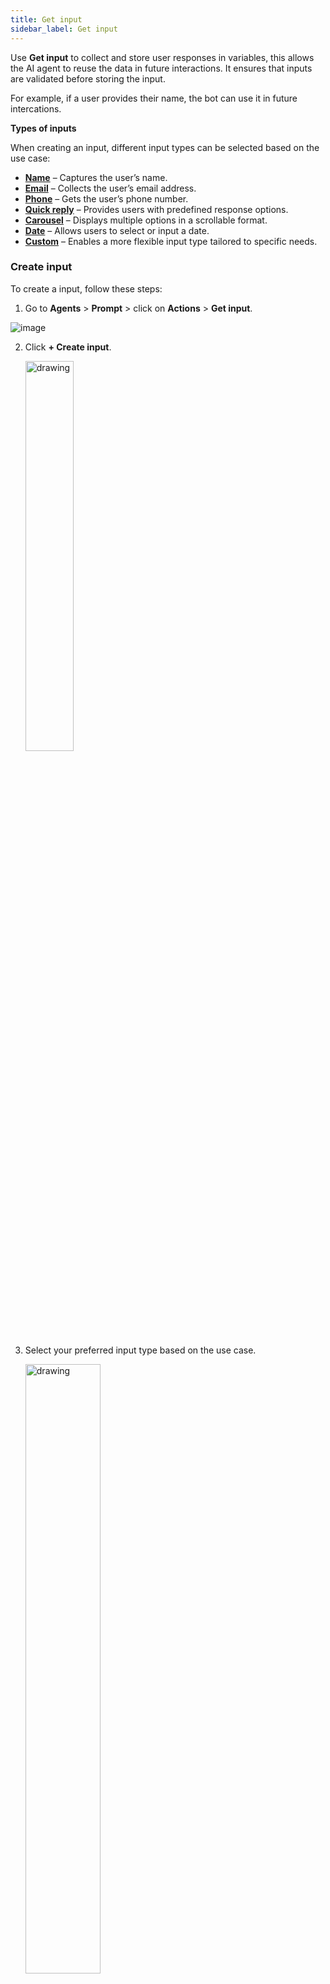 ```yaml
---
title: Get input
sidebar_label: Get input  
---
```


Use **Get input** to collect and store user responses in variables, this allows the AI agent to reuse the data in future interactions. It ensures that inputs are validated before storing the input.

For example, if a user provides their name, the bot can use it in future intercations.

**Types of inputs**

When creating an input, different input types can be selected based on the use case:

* **[Name](#get-name-input)** – Captures the user’s name.
* **[Email](#email)** – Collects the user’s email address.
* **[Phone](#phone)** – Gets the user’s phone number.
* **[Quick reply](#add-quick-reply-buttons-to-the-ai-agent)** – Provides users with predefined response options.
* **[Carousel](#carousel)** – Displays multiple options in a scrollable format.
* **[Date](#date)** – Allows users to select or input a date.
* **[Custom](#custom)** – Enables a more flexible input type tailored to specific needs.

### Create input

To create a input, follow these steps:

1. Go to **Agents** > **Prompt** > click on **Actions** > **Get input**.

  ![image](https://cdn.yellowmessenger.com/assets/yellow-docs/get-ipnut.png)

2. Click **+ Create input**.

    <img src="https://cdn.yellowmessenger.com/assets/yellow-docs/create-input1.png" alt="drawing" width="40%"/>


3. Select your preferred input type based on the use case.

    <img src="https://cdn.yellowmessenger.com/assets/yellow-docs/choose-inputtype.png" alt="drawing" width="50%"/>


### Get name input

Use **Get name input** to capture and store the user's name during a conversation. This input remains available throughout the session and can be reused by referencing the same input name in the other conversations.

The table below describes the fields available in the Get Name Input action:

Field name | Description
-----------|------------
Input Name (Mandatory) | Defines the name of the input field where the user’s response will be stored. In this case, the field is labeled as **Name**.
Data type | Default data type is displayed. In this case, it is a String, meaning it only accepts text values.
Description | Provide additional details or context about the input field. This helps define how the AI agent will use the captured input.
Validation | Enter the validation rules to ensure the user provides valid input.<br/> Examples: – Allow upto 50 characters.<br/>– Reject names containing numbers.
Others | Enable **Mark User Input as Optional** checkbox:<br/> * If checked, the user is not required to provide their name.<br/> * If unchecked, the bot will prompt the user until a valid name is provided.

![Get input name](/files/name-input.gif)

### Email

Use Get Email input to collect and store a user’s email address during a conversation.

The table below describes the fields available in the Get Email input action:

Field name | Description
-----------|------------
Input name (Mandatory)| Specifies the name of the variable where the user’s input will be stored.
Data type |	Default data type is displayed. For email input, it is set as String.
Description (Mandatory) | Provide context about the input field. Example: "Collect user email ID" to inform the AI agent about the purpose of this input.
Validation | Ensures the user input follows the correct format. The current validation rule requires the email to contain exactly one "@" symbol to be considered valid. Additional validation rules can be added.
Example of User Input |	Provide an example of a valid email address, such as "johndoe@gmail.com", to guide users in entering the correct format.
Others | Enable **Mark user input as optional** checkbox:<br/>*	If checked, users are not required to provide an email address.<br/>* If unchecked, the bot will prompt the user until they enter a valid email.

![Email id](/files/email_input.gif)


### Phone

Use the **Get Phone input** action to collect and store a user’s phone number during a conversation. The collected number is saved in a variable and can be used for tasks such as sending notifications, verifying the user’s identity, or linking to order details.

The table below describes the fields available in the Get Phone Input action:

Field name | Description
-----------|------------
Variable name (Mandatory) | Define the variable where the user’s phone number will be stored. Example: mobile_Number.
Data type | Specify the type of data expected from the user. For phone input, it is set as Number.
Description	| Allows the user to provide additional details about the purpose of collecting the phone number. This field helps define how the AI agent will use the input.
Examples of expected input | Provides sample responses to help users understand the expected input format. Example: +91 9876543210.
Validation | Ensures the user input follows the correct format. In this case, users must select a country code to ensure proper phone number formatting. Additional validation rules can be added if needed.
Always save number with country code | If this option is enabled, the system will store the phone number with a country code, even if the user does not provide it.
Mark user input as optional | If checked, the user is not required to provide their phone number. If unchecked, the bot will prompt the user until a valid phone number is provided.

![Phone number](/files/phone-input.gif)

### Add Quick reply buttons to the AI agent

Use quick replies to present users with tap-to-select response options. They simplify input, reduce typing effort, and keep conversations on track.



The table below describes the available configuration fields:

Field name | Description
-----------|------------
Input name | Specifies the name of the input field where the selected quick reply will be stored.
Data type | Default data type is displayed. For quick reply input, it is set as String.
Description | Provide additional context or instructions about the quick reply input.
Dynamic options | Toggle this option to generate quick reply choices dynamically using variables. 
Options | Click **+ Add** to create static quick reply choices for users. More options can be added as required.
Others | Enable **Allow users to type input manually** (Checkbox) to protect sensitive information by replacing the characters with symbols to maintain privacy.

Refer to the following GIF to see how the Quick reply input will work:

![Quick reply](/files/quickreply.gif)

### Carousel

Use a carousel to present multiple options as horizontally scrollable cards. Each card can contain an image, title, description, and one or more buttons for user actions.


The table below describes each field in the carousel configuration:

Field name | Description
-----------|------------
Input name | The variable name where the selected response from the carousel will be stored.
Data type |	Default data type is displayed. For carousel input, it is set as String.
Description	| Enter a brief explanation of the input's purpose to provide clarity on what information is being collected.
Dynamic response | Toggle this option to generate carousel options dynamically using variables instead of static data.
Cards |	The individual items displayed in the carousel, which can include images, text, and buttons.<br/> **Image**: Allows you to upload an image (less than 10MB) to display the visual representation of the carousel item.<br/> **Title**: The main heading for the carousel item, giving a quick overview of the option.<br/> **Description**: Additional details about the carousel item to provide context to users.<br/> **Buttons**: Click **+ Add** button to add interactive buttons for each carousel item, enabling actions such as selecting an option or opening a link.
Others | Enable **Allow users to type input manually** (Checkbox) to enable users to type a response instead of selecting a button in the card.
 <img src="https://cdn.yellowmessenger.com/assets/yellow-docs/staticcarousel.png" alt="drawing" width="60%"/>
 <br/>

 
### Date

Use the date input field to collect structured, date-specific responses from users. You can apply validation to ensure the input falls within a defined range or meets formatting requirements.


The table below describes each field in the date configuration:

Field name | Description
-----------|------------
Input name	| Enter the name where the user's selected date will be stored.
Data type |	Default data type is displayed. For date input, it is set as "Date".
Description | A brief explanation of the purpose of the date input field.
Validation | Ensures that the entered date meets specified constraints.<br/> **Range: Min. / Max:**	Allows setting a minimum and maximum date range to restrict user input within a valid timeframe.<br/> **Custom instructions**: Specifies the format in which the date should be entered or displayed (example, YYYY-MM-DD, MM/DD/YYYY).
Others | Enable **Mark user input as optional** to allow users to skip providing a date if they prefer not to share it.

![Date input](/files/dateinput.gif)

### Custom

Use a custom field to collect user input in a specific format, apply validation rules, and store the response in a variable for later use. This field is ideal for capturing data like order IDs, ZIP codes, or any other input requiring tailored validation.



The table below describes each field in the custom input configuration:

Field name | Description
-----------|------------
Input name | Enter the name of the custom variable where the user's input will be stored. This variable can be used in the conversation.
Data type |	Select the preferred data type based on the custom input such as String or Number.
Description | Enter a brief explanation of what the field is used for.
Example of user input | Provides a sample input to guide the user toward the correct format. For example: “CUST1234” for a customer ID.
Validation | Ensures that the user input follows specific rules or formats.<br/> **Add custom validation**: You can define specific rules that the user’s input must follow. This ensures that the AI agent collects accurate and correctly formatted data based on your business requirements.
Others | Use the **Mark user input as optional** checkbox to allow users to skip this question if they prefer not to provide the information.

![Custom input](/files/custominput.gif)

### Location

Use the **Get Location input** action to collect and store a user’s location during a conversation. The collected location is stored as an object variable and can be used for tasks such as coordinating delivery services, suggesting nearby options, or validating service availability based on the user’s area.

The table below describes the fields available in the Location action:

Field name | Description
-----------|------------
Variable name (Mandatory) | Define the variable where the user’s location will be stored. Example: user_Location.
Data type | Default data type is displayed. For quick reply input, it is set as Object.
Description	| Allows the user to provide additional details about the purpose of collecting the Location. Example: "Please share your current address for delivery".
Select allowed countries | Allows you to restrict the location input to specific country codes. Useful when services are limited to certain regions.
Add custom instruction | Optionally add more specific instructions or hints to guide the user in providing their location.
Mark user input as optional	| If this option is selected, the user is not required to provide their location. If unchecked, the agent will prompt the user until valid location data is shared.

  <img src="https://cdn.yellowmessenger.com/assets/yellow-docs/locationinoput.png" alt="drawing" width="70%"/>
  
-----  

### Dynamic rich media

Dynamic rich media is used to display interactive, visually rich options to users such as carousels or cards that are generated dynamically. These responses are fetched via APIs or from functions via workflow.

You can use Dynamic rich media when:

* You want to personalize the experience with updated, real-time data.
* The options are not static and need to change based on API responses.
* You want to display content in a more engaging and structured format, such as a carousel or card layout.

**Examples**:

It is useful in scenarios where user options need to be customized for example:

* Displaying a list of available resorts or hotels
* Showing product recommendations
* Listing support ticket summaries
* Offering multilingual responses based on user preferences


The table below describes the fields available in the Dynamic rich media action:

Field name | Description
-----------|------------
Input name (Mandatory) | Define the name of the input field where the user’s response will be stored. 
Data type | Default data type is displayed. In this case, it is a String, meaning it only accepts text values.
Description | Provide details of what this input is about.
Linked workflow | Select the workflow you created to fetch and format the data.

#### How to configure Dynamic rich media

**Use case example**: Displaying images fetched from an API in cards format.

To configure dynamic rich media, follow these steps:

#### Step 1: Define Workflow

1. In the **Start node**, select **Event** as the start trigger type.

   ![](https://cdn.yellowmessenger.com/assets/yellow-docs/workflowstart.png)
   
2. Add an [API node](https://docs.yellow.ai/docs/platform_concepts/studio/api/add-api) to fetch images and store the response in a variable of type object.

    ![](https://cdn.yellowmessenger.com/assets/yellow-docs/getAPI-image.png)
    
3. Add a [Function node](https://docs.yellow.ai/docs/platform_concepts/studio/build/nodes/action-nodes-overview/function-node) to extract the image URL and name, and format them for display. Store the response in a variable.

     ![](https://cdn.yellowmessenger.com/assets/yellow-docs/image-function.png)
     
4. Add an **Output node**, select **Return a value**, and choose the variable where the response is stored.

    ![](https://cdn.yellowmessenger.com/assets/yellow-docs/format-image.png)
    
    
#### Step 2: Call Workflow in Prompt section

1. In prompt section, trigger the Workflow to fetch the images.

    ![](https://cdn.yellowmessenger.com/assets/yellow-docs/call-workflow-prompt.png)
    
#### Step 3: Use Dynamic rich media to display


1. Go to **Prompts** section > **Actions** > **Get input**.

    ![](https://cdn.yellowmessenger.com/assets/yellow-docs/create-input.png)
     
2. Select **Dynamic rich media** action.

    <img src="https://cdn.yellowmessenger.com/assets/yellow-docs/dynamic.png" alt="drawing" width="60%"/>

3. Define the following fileds:
    i. **Input name**: Enter the Input name, Description, and configured workflow.
    ii. **Describe what this input is about:** Provide details of what this input is about.
    iii. **Linked worklfow**: Select the workflow you created to fetch and format the data.
    
    <img src="https://cdn.yellowmessenger.com/assets/yellow-docs/dynamic-resort-fetch.png" alt="drawing" width="60%"/>
    
This how the image will be fetch and displayed in cards format:


   ![](https://cdn.yellowmessenger.com/assets/yellow-docs/cards-display.png)
        

      

   


  






